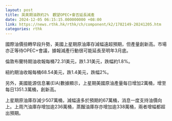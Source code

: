 ```yaml
---
layout: post
title: 英美期油跌約2%　觀望OPEC+會否延長減產
date: 2024-12-05 06:15:15.000000000 +08:00
link: https://news.rthk.hk/rthk/ch/component/k2/1782149-20241205.htm
categories: rthk
---
```


國際油價扭轉早段升勢，美國上星期原油庫存減幅遠超預期，但產量創新高。市場亦正等待OPEC+會議，據報減產行動很可能延長至明年3月底。

倫敦布蘭特期油收報每桶72.31美元，跌1.31美元，跌幅約1.8%。

紐約期油收報每桶68.54美元，跌1.4美元，跌幅2%。

另外，美國能源信息署(EIA)數據顯示，上星期美國原油產量每日增加2萬桶，增至每日1351.3萬桶，創新高。

上星期原油庫存減少507萬桶，減幅遠多於預期的67萬桶，消息一度支持油價向上。上周汽油庫存增加逾236萬桶，蒸餾油庫存亦增加逾338萬桶，兩者增幅都超出預期。
